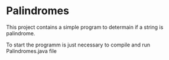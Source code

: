 # Palindromes
This project contains a simple program to determain if a string is palindrome.

To start the programm is just necessary to compile and run Palindromes.java file 
